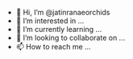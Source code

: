 - 👋 Hi, I’m @jatinranaeorchids
- 👀 I’m interested in ...
- 🌱 I’m currently learning ...
- 💞️ I’m looking to collaborate on ...
- 📫 How to reach me ...

<!---
jatinranaeorchids/jatinranaeorchids is a ✨ special ✨ repository because its `README.md` (this file) appears on your GitHub profile.
You can click the Preview link to take a look at your changes.
--->
